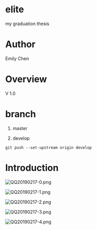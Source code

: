 # elite
my graduation thesis

# Author
Emily Chen

# Overview

V 1.0

# branch
1. master

2. develop
```
git push --set-upstream origin develop
```
# Introduction

![QQ20190217-0.png](https://upload-images.jianshu.io/upload_images/2245754-66e93e68b6f59d01.png?imageMogr2/auto-orient/strip%7CimageView2/2/w/1240)

![QQ20190217-1.png](https://upload-images.jianshu.io/upload_images/2245754-e6f098085caaf957.png?imageMogr2/auto-orient/strip%7CimageView2/2/w/1240)

![QQ20190217-2.png](https://upload-images.jianshu.io/upload_images/2245754-a7e43fad33eff691.png?imageMogr2/auto-orient/strip%7CimageView2/2/w/1240)

![QQ20190217-3.png](https://upload-images.jianshu.io/upload_images/2245754-0f45b076952f105b.png?imageMogr2/auto-orient/strip%7CimageView2/2/w/1240)

![QQ20190217-4.png](https://upload-images.jianshu.io/upload_images/2245754-43f884716a3a53e4.png?imageMogr2/auto-orient/strip%7CimageView2/2/w/1240)


